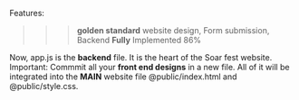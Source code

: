 Features:
>>> **golden standard** website design, 
>>> Form submission,
>>> Backend **Fully** Implemented 86%

Now, app.js is the **backend** file. It is the heart of the Soar fest website.
Important: Commmit all your **front end designs** in a new file. All of it will be integrated into the **MAIN** website file @public/index.html and @public/style.css.


